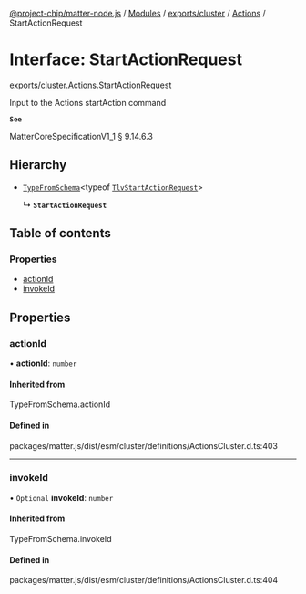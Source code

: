 [@project-chip/matter-node.js](../README.md) / [Modules](../modules.md) / [exports/cluster](../modules/exports_cluster.md) / [Actions](../modules/exports_cluster.Actions.md) / StartActionRequest

# Interface: StartActionRequest

[exports/cluster](../modules/exports_cluster.md).[Actions](../modules/exports_cluster.Actions.md).StartActionRequest

Input to the Actions startAction command

**`See`**

MatterCoreSpecificationV1_1 § 9.14.6.3

## Hierarchy

- [`TypeFromSchema`](../modules/exports_tlv.md#typefromschema)\<typeof [`TlvStartActionRequest`](../modules/exports_cluster.Actions.md#tlvstartactionrequest)\>

  ↳ **`StartActionRequest`**

## Table of contents

### Properties

- [actionId](exports_cluster.Actions.StartActionRequest.md#actionid)
- [invokeId](exports_cluster.Actions.StartActionRequest.md#invokeid)

## Properties

### actionId

• **actionId**: `number`

#### Inherited from

TypeFromSchema.actionId

#### Defined in

packages/matter.js/dist/esm/cluster/definitions/ActionsCluster.d.ts:403

___

### invokeId

• `Optional` **invokeId**: `number`

#### Inherited from

TypeFromSchema.invokeId

#### Defined in

packages/matter.js/dist/esm/cluster/definitions/ActionsCluster.d.ts:404
